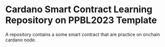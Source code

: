 # Cardano Smart Contract Learning Repository on PPBL2023 Template

A repository contains a some smart contract that are practice on onchain cardano node. 